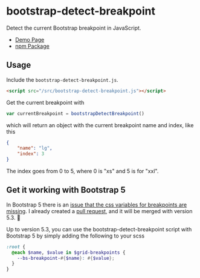 # bootstrap-detect-breakpoint

Detect the current Bootstrap breakpoint in JavaScript.

- [Demo Page](https://shaack.com/projekte/bootstrap-detect-breakpoint/)
- [npm Package](https://www.npmjs.com/package/bootstrap-detect-breakpoint)

## Usage

Include the `bootstrap-detect-breakpoint.js`.

```html
<script src="/src/bootstrap-detect-breakpoint.js"></script>
```

Get the current breakpoint with

```js
var currentBreakpoint = bootstrapDetectBreakpoint() 
```
which will return an object with the current breakpoint name and index,
like this

```json
{
    "name": "lg",
    "index": 3
}
```

The index goes from 0 to 5, where 0 is "xs" and 5 is for "xxl".

## Get it working with Bootstrap 5

In Bootstrap 5 there is an [issue that the css variables for breakpoints are missing](https://github.com/twbs/bootstrap/issues/36094). I already created a [pull request](https://github.com/twbs/bootstrap/pull/36095), and it will be merged with version 5.3. 🥳

Up to version 5.3, you can use the bootstrap-detect-breakpoint script with Bootstrap 5 by simply adding the following to your scss
```scss
:root {
  @each $name, $value in $grid-breakpoints {
    --bs-breakpoint-#{$name}: #{$value};
  }
}
```


